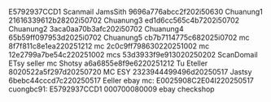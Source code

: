 E5792937CCD1
Scanmail
JamsSith 9696a776abcc2f202i50630
Chuanung1 21616339612b28202i50702
Chuanung3 ed1d6cc565c4b7202i50702
Chuanung2 3aca0aa70b3afc202i50702
Chuanung4 65b59ff097953d2025i0702
Chuanung5 cb7b7114775c682025i0702
mc 8f7f811c8e1ea220251212
mc 2c0c9ff798630220251002
mc 12e2799a7be54c220251002
mcs 53d3933f9e913020250202
ScanDomail
ETsy seller
mc Shotsy a6a6855e8f9e6220251212
Tu Eteller 8020522a5f297d20250720
MC ESY 2323944499496d20250517
Jastsy 6bebc44cccd7c220250517
Eeller
ebay
mc: E0025908C2E04I220250517
cuongbc91: E5792937CCD1 000700080009
ebay
checkshop




